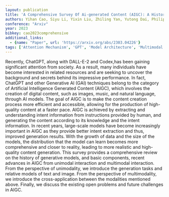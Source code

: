 ```yaml
---
layout: publication
title: 'A Comprehensive Survey Of Ai-generated Content (AIGC): A History Of Generative AI From GAN To Chatgpt'
authors: Yihan Cao, Siyu Li, Yixin Liu, Zhiling Yan, Yutong Dai, Philip S. Yu, Lichao Sun
conference: "Arxiv"
year: 2023
bibkey: cao2023comprehensive
additional_links:
  - {name: "Paper", url: 'https://arxiv.org/abs/2303.04226'}
tags: ['Attention Mechanism', 'GPT', 'Model Architecture', 'Multimodal Models', 'Survey Paper']
---
```

Recently, ChatGPT, along with DALL-E-2 and Codex,has been gaining significant
attention from society. As a result, many individuals have become interested in
related resources and are seeking to uncover the background and secrets behind
its impressive performance. In fact, ChatGPT and other Generative AI (GAI)
techniques belong to the category of Artificial Intelligence Generated Content
(AIGC), which involves the creation of digital content, such as images, music,
and natural language, through AI models. The goal of AIGC is to make the
content creation process more efficient and accessible, allowing for the
production of high-quality content at a faster pace. AIGC is achieved by
extracting and understanding intent information from instructions provided by
human, and generating the content according to its knowledge and the intent
information. In recent years, large-scale models have become increasingly
important in AIGC as they provide better intent extraction and thus, improved
generation results. With the growth of data and the size of the models, the
distribution that the model can learn becomes more comprehensive and closer to
reality, leading to more realistic and high-quality content generation. This
survey provides a comprehensive review on the history of generative models, and
basic components, recent advances in AIGC from unimodal interaction and
multimodal interaction. From the perspective of unimodality, we introduce the
generation tasks and relative models of text and image. From the perspective of
multimodality, we introduce the cross-application between the modalities
mentioned above. Finally, we discuss the existing open problems and future
challenges in AIGC.
